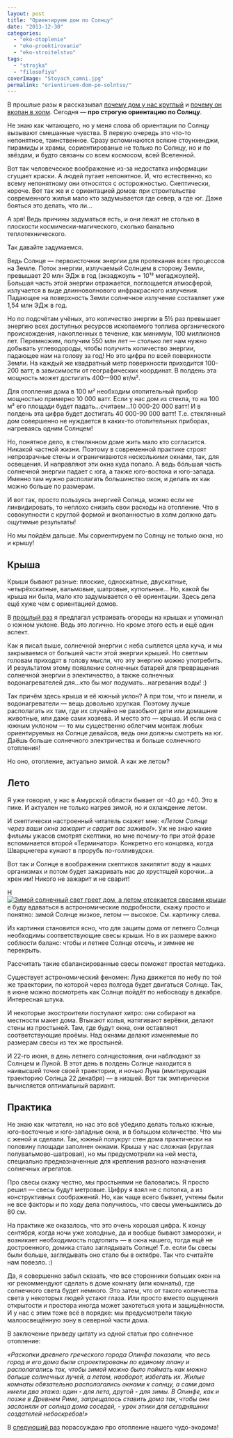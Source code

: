 ```yaml
---
layout: post
title: "Ориентируем дом по Солнцу"
date: "2013-12-30"
categories: 
  - "eko-otoplenie"
  - "eko-proektirovanie"
  - "eko-stroitelstvo"
tags: 
  - "strojka"
  - "filosofiya"
coverImage: "Stoyach_camni.jpg"
permalink: "orientiruem-dom-po-solntsu/"
---
```


В прошлые разы я рассказывал [почему дом у нас круглый](/zachem-ya-zakruglil-svoy-dom) и [почему он вкопан в холм](/zachem-ya-zakopal-svoy-dom). Сегодня — **про строгую ориентацию по Солнцу**.

Не знаю как читающего, но у меня слова об ориентации по Солнцу вызывают смешанные чувства. В первую очередь это что-то непонятное, таинственное. Сразу вспоминаются всякие стоунхенджи, пирамиды и храмы, сориентированые не только по Солнцу, но и по звёздам, и будто связаны со всем космосом, всей Вселенной.

Вот так человеческое воображение из-за недостатка информации сгущает краски. А людей пугает непонятное. И, что естественно, ко всему непонятному они относятся с осторожностью. Скептически, короче. Вот так же и с ориентацией домов: при строительстве современного жилья мало кто задумывается где север, а где юг. Даже бояться это делать, что ли...

А зря! Ведь причины задуматься есть, и они лежат не столько в плоскости космически-магического, сколько банально теплотехнического.

Так давайте задумаемся.

Ведь Солнце — первоисточник энергии для протекания всех процессов на Земле. Поток энергии, излучаемый Солнцем в сторону Земли, превышает 20 млн ЭДж в год (экзаджоуль = 10¹² мегаджоулей). Большая часть этой энергии отражается, поглощается атмосферой, излучается в виде длинноволнового инфракрасного излучения. Падающее на поверхность Земли солнечное излучение составляет уже 1,54 млн ЭДж в год.

Но по подсчётам учёных, это количество энергии в 5½ раз превышает энергию всех доступных ресурсов ископаемого топлива органического происхождения, накопленных в течение, как минимум, 100 миллионов лет. Перемножим, получим 550 млн лет — столько лет нам нужно добывать углеводороды, чтобы получить количество энергии, падающее нам на голову за год! Но это цифра по всей поверхности Земли. На каждый же квадратный метр поверхности приходится 100-200 ватт, в зависимости от географических координат. В полдень эта мощность может достигать 400—900 вт/м².

Для отопления дома в 100 м² необходим отопительный прибор мощностью примерно 10 000 ватт. Если у нас дом из стекла, то на 100 м² его площади будет падать...считаем...10 000-20 000 ватт! И в полдень эта цифра будет достигать 40 000-90 000 ватт! Т.е. стеклянный дом совершенно не нуждается в каких-то отопительных приборах, нагреваясь одним Солнцем!

Но, понятное дело, в стеклянном доме жить мало кто согласится. Никакой частной жизни. Поэтому в современной практике строят непрозрачные стены и ограничиваются несколькими окнами, так, для освещения. И направляют эти окна куда попало. А ведь бóльшая часть солнечной энергии падает с юга, а также юго-востока и юго-запада. Именно там нужно располагать большинство окон, и делать их как можно больше по размерам.

И вот так, просто пользуясь энергией Солнца, можно если не ликвидировать, то неплохо снизить свои расходы на отопление. Что в совокупности с круглой формой и вкопанностью в холм должно дать ощутимые результаты!

Но мы пойдём дальше. Мы сориентируем по Солнцу не только окна, но и крышу!

## Крыша

Крыши бывают разные: плоские, односкатные, двускатные, четырёхскатные, вальмовые, шатровые, купольные... Но, какой бы крыша ни была, мало кто задумывается о её ориентации. Здесь дела ещё хуже чем с ориентацией домов.

В [прошлый раз](/orientiruem-dom-po-solntsu/) я предлагал устраивать огороды на крышах и упоминал о южном уклоне. Ведь это логично. Но кроме этого есть и ещё один аспект.

Как я писал выше, солнечной энергии с неба сыплется цела куча, и мы закрываемся от большей части этой энергии крышей. Но светлым головам приходят в голову мысли, что эту энергию можно употребить. И результатом этому появление солнечных батарей для превращения солнечной энергии в электичество, а также солнечных водонагревателей для...кто бы мог подумать...нагревания воды! :)

Так причём здесь крыша и её южный уклон? А при том, что и панели, и водонагреватели — вещь довольно хрупкая. Поэтому лучше располагать их там, где их случайно не разобьют дети или домашние животные, или даже сами хозяева. И место это — крыша. И если она с южным уклоном — то мы существенно облегчим монтаж любых ориентируемых на Солнце девайсов, ведь они должны смотреть на юг. Даёшь больше солнечного электричества и больше солнечного отопления!

Но оно, отопление, актуально зимой. А как же летом?

## Лето

Я уже говорил, у нас в Амурской области бывает от -40 до +40. Это в пике. И актуален не только нагрев зимой, но и охлаждение летом.

И скептически настроенный читатель скажет мне: _«Летом Солнце через ваши окна зажарит и сварит вас заживо!»_. Уж не знаю какие фильмы ужасов смотрят скептики, но мне почему-то при этой фразе вспоминается второй «Терминатор». Конкретно его концовка, когда Шварцнегера кунают в прорубь по-голливудски.

Вот так и Солнце в воображении скептиков закипятит воду в наших организмах и потом будет зажаривать нас до хрустящей корочки...а хрен им! Никого не зажарит и не сварит!

Н[![Зимой солнечный свет греет дом, а летом отсекается свесами крыши](/wp-content/uploads/2013/12/maloet-8a.jpg "Зимой солнечный свет греет дом, а летом отсекается свесами крыши")](/wp-content/uploads/2013/12/maloet-8a.jpg)е буду вдаваться в астрономические подробности, скажу просто и понятно: зимой Солнце низкое, летом — высокое. См. картинку слева.

Из картинки становится ясно, что для защиты дома от летнего Солнца необходимы соответствующие свесы крыши. Но в их размере важно соблюсти баланс: чтобы и летнее Солнце отсечь, и зимнее не перекрыть.

Рассчитать такие сбалансированные свесы поможет простая методика.

Существует астрономический феномен: Луна движется по небу по той же траектории, по которой через полгода будет двигаться Солнце. Так, в июне можно посмотреть как Солнце пойдёт по небосводу в декабре. Интересная штука.

И некоторые экостроители поступают хитро: они собирают на местности макет дома. Втыкают колья, натягивают верёвки, делают стены из простыней. Там, где будут окна, они оставляют соответствующие проёмы. Над окнами делают изменяемые по размерам свесы из тех же простыней.

И 22-го июня, в день летнего солнцестояния, они наблюдают за Солнцем и Луной. В этот день в полдень Солнце находится в наивысшей точке своей траектории, и ночью Луна (имитирующая траекторию Солнца 22 декабря) — в низшей. Вот так эмпирически вычисляется оптимальный вариант.

## Практика

Не знаю как читателя, но нас это всё убедило делать только южные, юго-восточные и юго-западные окна, и в большом количестве. Что мы с женой и сделали. Так, южный полукруг стен дома практически на половину площади заполнен окнами. Крыша у нас сложная (круглая полувальмово-шатровая), но мы предусмотрели на ней места, специально предназначенные для крепления разного назначения солнечных агрегатов.

Про свесы скажу честно, мы простынями не баловались. Я просто решил — свесы будут метровые. Цифру я взял не с потолка, а из конструктивных соображений. Но, как чаще всего бывает, учтены были не все факторы и по ходу дела получилось, что свесы уменьшились до 80 см.

На практике же оказалось, что это очень хорошая цифра. К концу сентября, когда ночи уже холодные, да и вообще бывают заморозки, и возникает необходимость подтопить — в окна нашего, тогда ещё не достроенного, домика стало заглядывать Солнце! Т.е. если бы свесы были больше, заглядывать оно стало бы в октябре. Так что считайте нам повезло. :)

Да, я совершенно забыл сказать, что все сторонники больших окон на юг рекоммендуют сделать в доме комнату (или комнаты), где солнечного света будет немного. Это затем, что от такого количества света у некоторых людей устают глаза. Или просто вместо ощущения открытости и простора иногда может захотеться уюта и защищённости. И у нас с этим тоже всё в порядке: мы предусмотрели такую малоосвещённую зону в северной части дома.

В заключение приведу цитату из одной статьи про солнечное отопление:

_«Раскопки древнего греческого города Олинфа показали, что весь город и его дома были спроектированы по единому плану и располагались так, чтобы зимой можно было поймать как можно больше солнечных лучей, а летом, наоборот, избегать их. Жилые комнаты обязательно располагались окнами к солнцу, а сами дома имели два этажа: один - для лета, другой - для зимы. В Олинфе, как и позже в Древнем Риме, запрещалось ставить дома так, чтобы они заслоняли от солнца дома соседей, - урок этики для сегодняшних создателей небоскребов!»_

В [следующий раз](/otoplenie-passivnie-doma-i-vodyanoe-otoplenie) порассуждаю про отопление нашего чудо-экодома!
